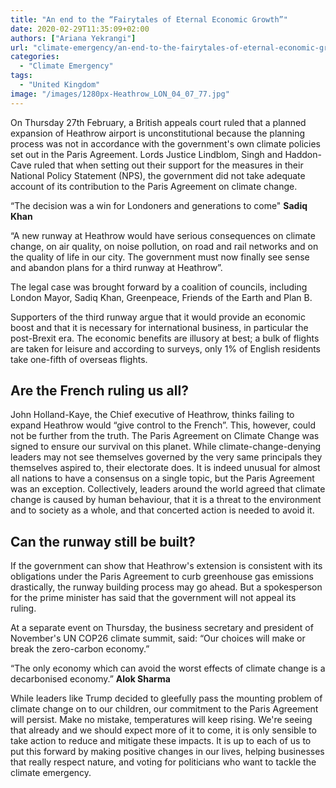 ```yaml
---
title: "An end to the “Fairytales of Eternal Economic Growth”"
date: 2020-02-29T11:35:09+02:00
authors: ["Ariana Yekrangi"]
url: "climate-emergency/an-end-to-the-fairytales-of-eternal-economic-growth"
categories: 
  - "Climate Emergency"
tags: 
  - "United Kingdom"
image: "/images/1280px-Heathrow_LON_04_07_77.jpg"
---
```


On Thursday 27th February, a British appeals court ruled that a planned expansion of Heathrow airport is unconstitutional because the planning process was not in accordance with the government's own climate policies set out in the Paris Agreement. Lords Justice Lindblom, Singh and Haddon-Cave ruled that when setting out their support for the measures in their National Policy Statement (NPS), the government did not take adequate account of its contribution to the Paris Agreement on climate change.  

“The decision was a win for Londoners and generations to come" **Sadiq Khan**

“A new runway at Heathrow would have serious consequences on climate change, on air quality, on noise pollution, on road and rail networks and on the quality of life in our city. The government must now finally see sense and abandon plans for a third runway at Heathrow”.

The legal case was brought forward by a coalition of councils, including London Mayor, Sadiq Khan, Greenpeace, Friends of the Earth and Plan B.  

Supporters of the third runway argue that it would provide an economic boost and that it is necessary for international business, in particular the post-Brexit era. The economic benefits are illusory at best; a bulk of flights are taken for leisure and according to surveys, only 1% of English residents take one-fifth of overseas flights.  

## **Are the French ruling us all?**

John Holland-Kaye, the Chief executive of Heathrow, thinks failing to expand Heathrow would “give control to the French”. This, however, could not be further from the truth. The Paris Agreement on Climate Change was signed to ensure our survival on this planet. While climate-change-denying leaders may not see themselves governed by the very same principals they themselves aspired to, their electorate does. It is indeed unusual for almost all nations to have a consensus on a single topic, but the Paris Agreement was an exception. Collectively, leaders around the world agreed that climate change is caused by human behaviour, that it is a threat to the environment and to society as a whole, and that concerted action is needed to avoid it.  

## **Can the runway still be built?**

If the government can show that Heathrow's extension is consistent with its obligations under the Paris Agreement to curb greenhouse gas emissions drastically, the runway building process may go ahead. But a spokesperson for the prime minister has said that the government will not appeal its ruling.   

At a separate event on Thursday, the business secretary and president of November's UN COP26 climate summit, said: “Our choices will make or break the zero-carbon economy.”  

“The only economy which can avoid the worst effects of climate change is a decarbonised economy.” **Alok Sharma**

While leaders like Trump decided to gleefully pass the mounting problem of climate change on to our children, our commitment to the Paris Agreement will persist. Make no mistake, temperatures will keep rising. We're seeing that already and we should expect more of it to come, it is only sensible to take action to reduce and mitigate these impacts. It is up to each of us to put this forward by making positive changes in our lives, helping businesses that really respect nature, and voting for politicians who want to tackle the climate emergency.
